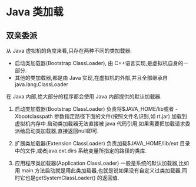 # Java 类加载

## 双亲委派

从 Java 虚拟机的角度来看,只存在两种不同的类加载器:

* 启动类加载器(Bootstrap ClassLoader), 由 C++语言实现,是虚拟机自身的一部分.
* 其他的类加载器,都是由 Java 实现,在虚拟机的外部,并且全部继承自java.lang.ClassLoader

在 Java 内部,绝大部分的程序都会使用 Java 内部提供的默认加载器.

1. 启动类加载器(Bootstrap ClassLoader)
	负责将$JAVA_HOME/lib或者 -Xbootclasspath 参数指定路径下面的文件(按照文件名识别,如 rt.jar) 加载到虚拟机内存中.启动类加载器无法直接被 java 代码引用,如果需要把加载请求委派给启动类加载器,直接返回null即可.

2. 扩展类加载器(Extension ClassLoader)
	负责加载$JAVA_HOME/lib/ext 目录中的文件,或者java.ext.dirs 系统变量所指定的路径的类库.

3. 应用程序类加载器(Application ClassLoader)
	一般是系统的默认加载器,比如用 main 方法启动就是用此类加载器,也就是说如果没有自定义过类加载器,同时它也是getSystemClassLoader() 的返回值.



